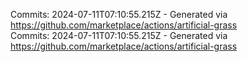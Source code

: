 Commits: 2024-07-11T07:10:55.215Z - Generated via https://github.com/marketplace/actions/artificial-grass
<br>
Commits: 2024-07-11T07:10:55.215Z - Generated via https://github.com/marketplace/actions/artificial-grass
<br>
